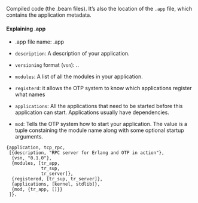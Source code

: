 Compiled code (the .beam files). It’s also the location of the `.app` file, which contains the application metadata.


#### Explaining <application-name>.app

* .app file name: <application-name>.app

* ‍‍‍`description`: A description of your application.

* `versioning` format (`vsn`): <major>.<minor>.<patch>

* ‍‍‍`modules`: A list of all the modules in your application.

* `registerd`: it allows the OTP system to know which applications register what names

* `applications`: All the applications that need to be started before this application can start. Applications usually have dependencies. 

* `mod`: Tells the OTP system how to start your application. The value is a tuple constaining the module name along with some optional startup arguments.


```
{application, tcp_rpc,
 [{description, "RPC server for Erlang and OTP in action"},
  {vsn, "0.1.0"},
  {modules, [tr_app,
             tr_sup,
             tr_server]},
  {registered, [tr_sup, tr_server]},
  {applications, [kernel, stdlib]},
  {mod, {tr_app, []}}
 ]}.
```